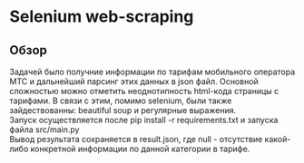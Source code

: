 # Selenium web-scraping

## Обзор

Задачей было получние информации по тарифам мобильного оператора МТС и дальнейший парсинг этих данных в json файл. Основной сложностью можно отметить неоднотипность html-кода страницы с тарифами. В связи с этим, помимо selenium, были также зайдествованны: beautiful soup и регулярные выражения.  
Запуск осуществляется после pip install -r requirements.txt и запуска файла src/main.py  
Вывод результата сохраняется в result.json, где null - отсутствие какой-либо конкретной информации по данной категории в тарифе.